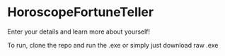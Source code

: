 # HoroscopeFortuneTeller
Enter your details and learn more about yourself!


To run, clone the repo and run the .exe or simply just download raw .exe
